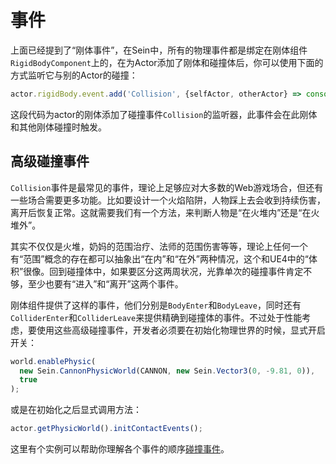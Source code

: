 # 事件

上面已经提到了“刚体事件”，在Sein中，所有的物理事件都是绑定在刚体组件`RigidBodyComponent`上的，在为Actor添加了刚体和碰撞体后，你可以使用下面的方式监听它与别的Actor的碰撞：  

```ts
actor.rigidBody.event.add('Collision', {selfActor, otherActor} => console.log('Collision', otherActor));
```

这段代码为actor的刚体添加了碰撞事件`Collision`的监听器，此事件会在此刚体和其他刚体碰撞时触发。

## 高级碰撞事件

`Collision`事件是最常见的事件，理论上足够应对大多数的Web游戏场合，但还有一些场合需要更多功能。比如要设计一个火焰陷阱，人物踩上去会收到持续伤害，离开后恢复正常。这就需要我们有一个方法，来判断人物是“在火堆内”还是“在火堆外”。  

其实不仅仅是火堆，奶妈的范围治疗、法师的范围伤害等等，理论上任何一个有“范围”概念的存在都可以抽象出“在内”和“在外”两种情况，这个和UE4中的“体积”很像。回到碰撞体中，如果要区分这两周状况，光靠单次的碰撞事件肯定不够，至少也要有“进入”和“离开”这两个事件。  

刚体组件提供了这样的事件，他们分别是`BodyEnter`和`BodyLeave`，同时还有`ColliderEnter`和`ColliderLeave`来提供精确到碰撞体的事件。不过处于性能考虑，要使用这些高级碰撞事件，开发者必须要在初始化物理世界的时候，显式开启开关：  

```ts
world.enablePhysic(
  new Sein.CannonPhysicWorld(CANNON, new Sein.Vector3(0, -9.81, 0)),
  true
);
```

或是在初始化之后显式调用方法：  

```ts
actor.getPhysicWorld().initContactEvents();
```

这里有个实例可以帮助你理解各个事件的顺序[碰撞事件](../../example/physic/collision-events)。

